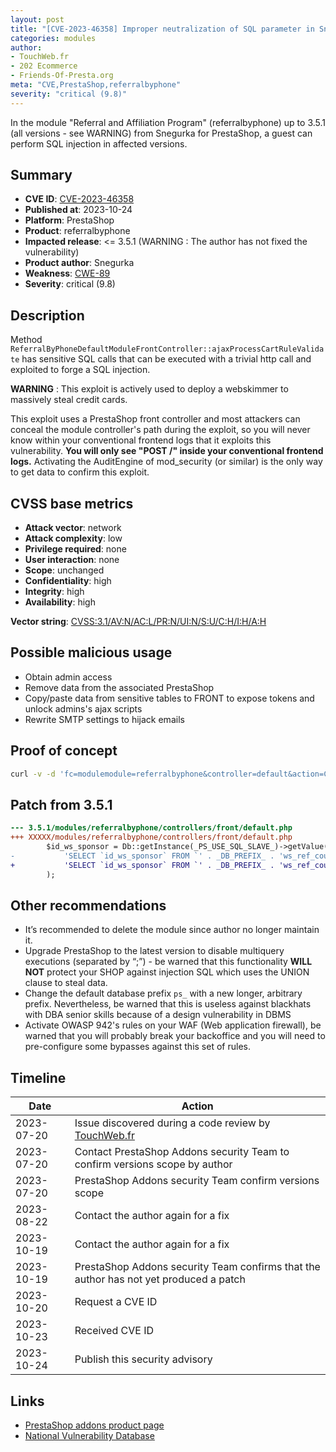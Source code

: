 ```yaml
---
layout: post
title: "[CVE-2023-46358] Improper neutralization of SQL parameter in Snegurka - Referral and Affiliation Program module for PrestaShop"
categories: modules
author:
- TouchWeb.fr
- 202 Ecommerce
- Friends-Of-Presta.org
meta: "CVE,PrestaShop,referralbyphone"
severity: "critical (9.8)"
---
```


In the module "Referral and Affiliation Program" (referralbyphone) up to 3.5.1 (all versions - see WARNING) from Snegurka for PrestaShop, a guest can perform SQL injection in affected versions.


## Summary

* **CVE ID**: [CVE-2023-46358](https://cve.mitre.org/cgi-bin/cvename.cgi?name=CVE-2023-46358)
* **Published at**: 2023-10-24
* **Platform**: PrestaShop
* **Product**: referralbyphone
* **Impacted release**: <= 3.5.1 (WARNING : The author has not fixed the vulnerability)
* **Product author**: Snegurka
* **Weakness**: [CWE-89](https://cwe.mitre.org/data/definitions/89.html)
* **Severity**: critical (9.8)

## Description

Method `ReferralByPhoneDefaultModuleFrontController::ajaxProcessCartRuleValidate` has sensitive SQL calls that can be executed with a trivial http call and exploited to forge a SQL injection.

**WARNING** : This exploit is actively used to deploy a webskimmer to massively steal credit cards.

This exploit uses a PrestaShop front controller and most attackers can conceal the module controller's path during the exploit, so you will never know within your conventional frontend logs that it exploits this vulnerability. **You will only see "POST /" inside your conventional frontend logs.** Activating the AuditEngine of mod_security (or similar) is the only way to get data to confirm this exploit.

## CVSS base metrics

* **Attack vector**: network
* **Attack complexity**: low
* **Privilege required**: none
* **User interaction**: none
* **Scope**: unchanged
* **Confidentiality**: high
* **Integrity**: high
* **Availability**: high

**Vector string**: [CVSS:3.1/AV:N/AC:L/PR:N/UI:N/S:U/C:H/I:H/A:H](https://nvd.nist.gov/vuln-metrics/cvss/v3-calculator?vector=AV:N/AC:L/PR:N/UI:N/S:U/C:H/I:H/A:H)

## Possible malicious usage

* Obtain admin access
* Remove data from the associated PrestaShop
* Copy/paste data from sensitive tables to FRONT to expose tokens and unlock admins's ajax scripts
* Rewrite SMTP settings to hijack emails


## Proof of concept

```bash
curl -v -d 'fc=modulemodule=referralbyphone&controller=default&action=CartRuleValidate&ws_voucher=%27;select+0x73656C65637420736C656570283432293B+into+@a;prepare+b+from+@a;execute+b;--' 'https://preprod.X'
```


## Patch from 3.5.1

```diff
--- 3.5.1/modules/referralbyphone/controllers/front/default.php
+++ XXXXX/modules/referralbyphone/controllers/front/default.php
        $id_ws_sponsor = Db::getInstance(_PS_USE_SQL_SLAVE_)->getValue(
-           'SELECT `id_ws_sponsor` FROM `' . _DB_PREFIX_ . 'ws_ref_coupon_rule` WHERE `code` = \'' . $ws_voucher . '\''
+           'SELECT `id_ws_sponsor` FROM `' . _DB_PREFIX_ . 'ws_ref_coupon_rule` WHERE `code` = \'' . pSQL($ws_voucher) . '\''
        );
```

## Other recommendations

* It’s recommended to delete the module since author no longer maintain it.
* Upgrade PrestaShop to the latest version to disable multiquery executions (separated by “;”) - be warned that this functionality **WILL NOT** protect your SHOP against injection SQL which uses the UNION clause to steal data.
* Change the default database prefix `ps_` with a new longer, arbitrary prefix. Nevertheless, be warned that this is useless against blackhats with DBA senior skills because of a design vulnerability in DBMS
* Activate OWASP 942's rules on your WAF (Web application firewall), be warned that you will probably break your backoffice and you will need to pre-configure some bypasses against this set of rules.

## Timeline

| Date | Action |
|--|--|
| 2023-07-20 | Issue discovered during a code review by [TouchWeb.fr](https://www.touchweb.fr) |
| 2023-07-20 | Contact PrestaShop Addons security Team to confirm versions scope by author |
| 2023-07-20 | PrestaShop Addons security Team confirm versions scope |
| 2023-08-22 | Contact the author again for a fix |
| 2023-10-19 | Contact the author again for a fix |
| 2023-10-19 | PrestaShop Addons security Team confirms that the author has not yet produced a patch |
| 2023-10-20 | Request a CVE ID |
| 2023-10-23 | Received CVE ID |
| 2023-10-24 | Publish this security advisory |

## Links

* [PrestaShop addons product page](https://addons.prestashop.com/en/sea-paid-advertising-affiliation-platforms/19203-referral-and-affiliation-program.html)
* [National Vulnerability Database](https://nvd.nist.gov/vuln/detail/CVE-2023-46358)
